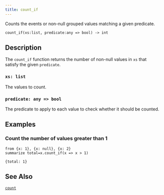 ```yaml
---
title: count_if
---
```


Counts the events or non-null grouped values matching a given predicate.

```tql
count_if(xs:list, predicate:any => bool) -> int
```

## Description

The `count_if` function returns the number of non-null values in `xs` that
satisfy the given `predicate`.

### `xs: list`

The values to count.

### `predicate: any => bool`

The predicate to apply to each value to check whether it should be counted.

## Examples

### Count the number of values greater than 1

```tql
from {x: 1}, {x: null}, {x: 2}
summarize total=x.count_if(x => x > 1)
```

```tql
{total: 1}
```

## See Also

[`count`](/reference/functions/count)
